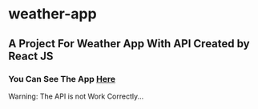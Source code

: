 # weather-app

## A Project For Weather App With API Created by React JS

### You Can See The App <a href="https://weather-app-fawn-tau.vercel.app/">Here</a>

Warning: The API is not Work Correctly...
